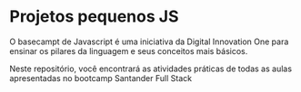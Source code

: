 # Projetos pequenos JS

O basecampt de Javascript é uma iniciativa da Digital Innovation One para ensinar os pilares da linguagem e seus conceitos mais básicos.

Neste repositório, você encontrará as atividades práticas de todas as aulas apresentadas no bootcamp Santander Full Stack